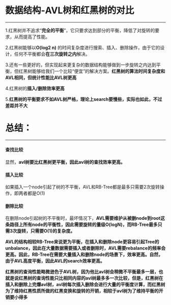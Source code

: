 # 数据结构-AVL树和红黑树的对比
---------------------------------------------------------------

1.红黑树并不追求“**完全的平衡**”，它只要求达到部分的平衡，降低了对旋转的要求，从而提高了性能。

2.红黑树能够以**O(log2 n)** 的时间复杂度进行搜索、插入、删除操作，由于它的设计，任何不平衡都会**在三次旋转之内**解决。

3.还有一些更好的，但实现起来更复杂的数据结构能够做到一步旋转之内达到平衡，但红黑树能够给我们一个比较“便宜”的解决方案。**红黑树的算法时间复杂度和AVL相同，但统计性能比AVL树更高**

4.红黑树的**插入/删除效率更高**

5.**红黑树的平衡要求不如AVL树严格，理论上search要慢些，实际也如此，不过差距并不大**



# 总结：
---------------------------------------------------------------

#### 查找比较

显然，**avl树要比红黑树更平衡，因此avl树的查找效率更高。**

#### 插入比较

如果插入一个node引起了树的不平衡，AVL和RB-Tree都是最多只需要2次旋转操作，即两者都是O(1)

#### 删除比较

在删除node引起树的不平衡时，最坏情况下，**AVL需要维护从被删node到root这条路径上所有node的平衡性，因此需要旋转的量级O(logN)，而RB-Tree最多只需3次旋转，只需要O(1)的复杂度。**

**AVL的结构相较RB-Tree来说更为平衡，在插入和删除node更容易引起Tree的unbalance，因此在大量数据需要插入或者删除时，AVL需要rebalance的频率会更高。因此，RB-Tree在需要大量插入和删除node的场景下，效率更高。自然，由于AVL高度平衡，因此AVL的search效率更高。**

**红黑树的查询性能略微逊色于AVL树，因为他比avl树会稍微不平衡最多一层，也就是说红黑树的查询性能只比相同内容的avl树最多多一次比较，但是，红黑树在插入和删除上完爆avl树，avl树每次插入删除会进行大量的平衡度计算，而红黑树为了维持红黑性质所做的红黑变换和旋转的开销，相较于avl树为了维持平衡的开销要小得多**
